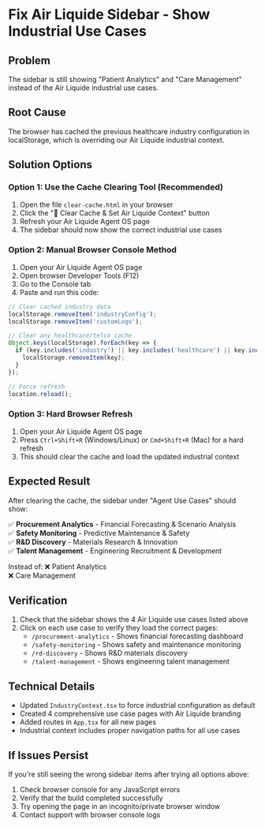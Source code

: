 # Fix Air Liquide Sidebar - Show Industrial Use Cases

## Problem
The sidebar is still showing "Patient Analytics" and "Care Management" instead of the Air Liquide industrial use cases.

## Root Cause
The browser has cached the previous healthcare industry configuration in localStorage, which is overriding our Air Liquide industrial context.

## Solution Options

### Option 1: Use the Cache Clearing Tool (Recommended)
1. Open the file `clear-cache.html` in your browser
2. Click the "🧹 Clear Cache & Set Air Liquide Context" button
3. Refresh your Air Liquide Agent OS page
4. The sidebar should now show the correct industrial use cases

### Option 2: Manual Browser Console Method
1. Open your Air Liquide Agent OS page
2. Open browser Developer Tools (F12)
3. Go to the Console tab
4. Paste and run this code:
```javascript
// Clear cached industry data
localStorage.removeItem('industryConfig');
localStorage.removeItem('customLogo');

// Clear any healthcare/telco cache
Object.keys(localStorage).forEach(key => {
  if (key.includes('industry') || key.includes('healthcare') || key.includes('telco')) {
    localStorage.removeItem(key);
  }
});

// Force refresh
location.reload();
```

### Option 3: Hard Browser Refresh
1. Open your Air Liquide Agent OS page
2. Press `Ctrl+Shift+R` (Windows/Linux) or `Cmd+Shift+R` (Mac) for a hard refresh
3. This should clear the cache and load the updated industrial context

## Expected Result
After clearing the cache, the sidebar under "Agent Use Cases" should show:

✅ **Procurement Analytics** - Financial Forecasting & Scenario Analysis  
✅ **Safety Monitoring** - Predictive Maintenance & Safety  
✅ **R&D Discovery** - Materials Research & Innovation  
✅ **Talent Management** - Engineering Recruitment & Development  

Instead of:
❌ Patient Analytics  
❌ Care Management  

## Verification
1. Check that the sidebar shows the 4 Air Liquide use cases listed above
2. Click on each use case to verify they load the correct pages:
   - `/procurement-analytics` - Shows financial forecasting dashboard
   - `/safety-monitoring` - Shows safety and maintenance monitoring
   - `/rd-discovery` - Shows R&D materials discovery
   - `/talent-management` - Shows engineering talent management

## Technical Details
- Updated `IndustryContext.tsx` to force industrial configuration as default
- Created 4 comprehensive use case pages with Air Liquide branding
- Added routes in `App.tsx` for all new pages
- Industrial context includes proper navigation paths for all use cases

## If Issues Persist
If you're still seeing the wrong sidebar items after trying all options above:
1. Check browser console for any JavaScript errors
2. Verify that the build completed successfully
3. Try opening the page in an incognito/private browser window
4. Contact support with browser console logs